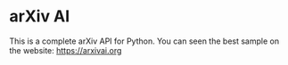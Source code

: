 # arXiv AI

This is a complete arXiv API for Python.
You can seen the best sample on the website: https://arxivai.org

